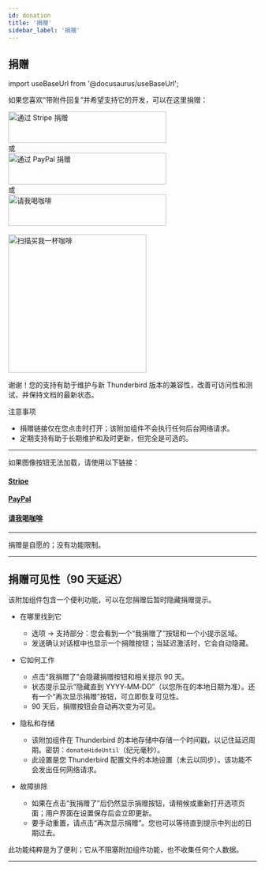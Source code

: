 ```yaml
---
id: donation
title: '捐赠'
sidebar_label: '捐赠'
---
```


## 捐赠

import useBaseUrl from '@docusaurus/useBaseUrl';

如果您喜欢“带附件回复”并希望支持它的开发，可以在这里捐赠：

<div className="donate-buttons" style={{ display: 'flex', flexDirection: 'column', alignItems: 'center', gap: '12px', margin: '12px 0' }}>
  <a href="https://buy.stripe.com/9B66oB3FDdbx2f2awK33W00" target="_blank" rel="noopener noreferrer"
     style={{ display: 'inline-block', width: '320px', maxWidth: '90vw', height: '64px' }}>
    <img src={useBaseUrl('/img/stripe-donate-button.svg')} alt="通过 Stripe 捐赠" width="320" height="64"
         style={{ width: '100%', height: '100%', objectFit: 'contain', display: 'block' }} />
  </a>
  <div style={{ opacity: 0.7, fontSize: '0.9rem' }}>或</div>
  <a href="https://www.paypal.com/donate/?hosted_button_id=L2NQXHB7FQ5FJ" target="_blank" rel="noopener noreferrer"
     style={{ display: 'inline-block', width: '320px', maxWidth: '90vw', height: '64px' }}>
    <img src={useBaseUrl('/img/paypal-donate-button.svg')} alt="通过 PayPal 捐赠" width="320" height="64"
         style={{ width: '100%', height: '100%', objectFit: 'contain', display: 'block' }} />
  </a>
  <div style={{ opacity: 0.7, fontSize: '0.9rem' }}>或</div>
  <a href="https://buymeacoffee.com/bitranox" target="_blank" rel="noopener noreferrer"
     style={{ display: 'inline-block', width: '320px', maxWidth: '90vw', height: '64px' }}>
    <img src={useBaseUrl('/img/buymeacoffee-donate-button.svg')} alt="请我喝咖啡" width="320" height="64"
         style={{ width: '100%', height: '100%', objectFit: 'contain', display: 'block' }} />
  </a>
</div>
<br />

<div className="donate-buttons" style={{ display: 'flex', flexDirection: 'column', alignItems: 'center', gap: '12px', margin: '12px 0 28px' }}>
  <a href="https://buymeacoffee.com/bitranox" target="_blank" rel="noopener noreferrer"
     style={{ display: 'inline-block', width: '320px', maxWidth: '90vw' }}>
    <img src={useBaseUrl('/img/buy_me_a_coffee_qrcode.png')} alt="扫描买我一杯咖啡"
         width="280" style={{ width: '280px', maxWidth: '100%', height: 'auto', display: 'block', margin: '0 auto' }} />
  </a>
</div>

谢谢！您的支持有助于维护与新 Thunderbird 版本的兼容性，改善可访问性和测试，并保持文档的最新状态。

注意事项

- 捐赠链接仅在您点击时打开；该附加组件不会执行任何后台网络请求。
- 定期支持有助于长期维护和及时更新，但完全是可选的。

---

如果图像按钮无法加载，请使用以下链接：

#### [Stripe](https://buy.stripe.com/9B66oB3FDdbx2f2awK33W00)

#### [PayPal](https://www.paypal.com/donate/?hosted_button_id=L2NQXHB7FQ5FJ)

#### [请我喝咖啡](https://buymeacoffee.com/bitranox)

---

捐赠是自愿的；没有功能限制。

---

## 捐赠可见性（90 天延迟）

该附加组件包含一个便利功能，可以在您捐赠后暂时隐藏捐赠提示。

- 在哪里找到它
  - 选项 → 支持部分：您会看到一个“我捐赠了”按钮和一个小提示区域。
  - 发送确认对话框中也显示一个捐赠按钮；当延迟激活时，它会自动隐藏。

- 它如何工作
  - 点击“我捐赠了”会隐藏捐赠按钮和相关提示 90 天。
  - 状态提示显示“隐藏直到 YYYY‑MM‑DD”（以您所在的本地日期为准）。还有一个“再次显示捐赠”按钮，可立即恢复可见性。
  - 90 天后，捐赠按钮会自动再次变为可见。

- 隐私和存储
  - 该附加组件在 Thunderbird 的本地存储中存储一个时间戳，以记住延迟周期。密钥：`donateHideUntil`（纪元毫秒）。
  - 此设置是您 Thunderbird 配置文件的本地设置（未云以同步）。该功能不会发出任何网络请求。

- 故障排除
  - 如果在点击“我捐赠了”后仍然显示捐赠按钮，请稍候或重新打开选项页面；用户界面在设置保存后会立即更新。
  - 要手动重置，请点击“再次显示捐赠”。您也可以等待直到提示中列出的日期过去。

此功能纯粹是为了便利；它从不阻塞附加组件功能，也不收集任何个人数据。

---
